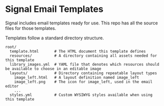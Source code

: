 Signal Email Templates
========================

Signal includes email templates ready for use. This repo has all the source files for those templates.

Templates follow a standard directory structure.

    root/
      template.html       # The HTML document this template defines
      resources/          # A directory containing all assets needed for this template
      library_images.yml  # YAML file that denotes which resources should be available to choose in an editable image
      layouts/            # Directory containing repeatable layout types
        image_left.html   # A layout definition named image_left
        image_left.png    # The icon for image_left, used in the email editor
        ...
      styles.yml          # Custom WYSIWYG styles available when using this template

